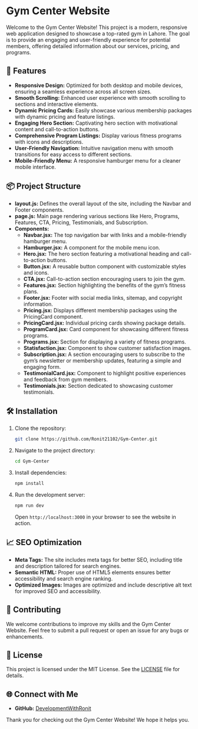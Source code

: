 # Gym Center Website
Welcome to the Gym Center Website! This project is a modern, responsive web application designed to showcase a top-rated gym in Lahore. The goal is to provide an engaging and user-friendly experience for potential members, offering detailed information about our services, pricing, and programs.

## 🚀 Features
- **Responsive Design:** Optimized for both desktop and mobile devices, ensuring a seamless experience across all screen sizes.
- **Smooth Scrolling:** Enhanced user experience with smooth scrolling to sections and interactive elements.
- **Dynamic Pricing Cards:** Easily showcase various membership packages with dynamic pricing and feature listings.
- **Engaging Hero Section:** Captivating hero section with motivational content and call-to-action buttons.
- **Comprehensive Program Listings:** Display various fitness programs with icons and descriptions.
- **User-Friendly Navigation:** Intuitive navigation menu with smooth transitions for easy access to different sections.
- **Mobile-Friendly Menu:** A responsive hamburger menu for a cleaner mobile interface.

## 📦 Project Structure
- **layout.js:** Defines the overall layout of the site, including the Navbar and Footer components.
- **page.js:** Main page rendering various sections like Hero, Programs, Features, CTA, Pricing, Testimonials, and Subscription.
- **Components:**
    - **Navbar.jsx:** The top navigation bar with links and a mobile-friendly hamburger menu.
    - **Hamburger.jsx:** A component for the mobile menu icon.
    - **Hero.jsx:** The hero section featuring a motivational heading and call-to-action buttons.
    - **Button.jsx:** A reusable button component with customizable styles and icons.
    - **CTA.jsx:** Call-to-action section encouraging users to join the gym.
    - **Features.jsx:** Section highlighting the benefits of the gym’s fitness plans.
    - **Footer.jsx:** Footer with social media links, sitemap, and copyright information.
    - **Pricing.jsx:** Displays different membership packages using the PricingCard component.
    - **PricingCard.jsx:** Individual pricing cards showing package details.
    - **ProgramCard.jsx:** Card component for showcasing different fitness programs.
    - **Programs.jsx:** Section for displaying a variety of fitness programs.
    - **Statisfaction.jsx:** Component to show customer satisfaction images.
    - **Subscription.jsx:** A section encouraging users to subscribe to the gym’s newsletter or membership updates, featuring a simple and engaging form.
    - **TestimonialCard.jsx:** Component to highlight positive experiences and feedback from gym members.
    - **Testimonials.jsx:** Section dedicated to showcasing customer testimonials.

## 🛠️ Installation
1. Clone the repository:
    ```bash
    git clone https://github.com/Ronit21102/Gym-Center.git
    ```
2. Navigate to the project directory:
    ```bash
    cd Gym-Center
    ```
3. Install dependencies:
    ```bash
    npm install
    ```
4. Run the development server:
    ```bash
    npm run dev
    ```
    Open `http://localhost:3000` in your browser to see the website in action.

## 📈 SEO Optimization
- **Meta Tags:** The site includes meta tags for better SEO, including title and description tailored for search engines.
- **Semantic HTML:** Proper use of HTML5 elements ensures better accessibility and search engine ranking.
- **Optimized Images:** Images are optimized and include descriptive alt text for improved SEO and accessibility.

## 🤔 Contributing
We welcome contributions to improve my skills and the Gym Center Website. Feel free to submit a pull request or open an issue for any bugs or enhancements.

## 📝 License
This project is licensed under the MIT License. See the [LICENSE](/LICENSE) file for details.

## 🌐 Connect with Me
- **GitHub:** [DevelopmentWithRonit](https://github.com/Ronit21102/)

Thank you for checking out the Gym Center Website! We hope it helps you.
